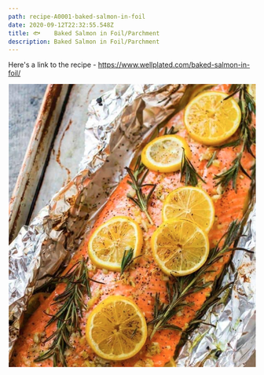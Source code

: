 ```yaml
---
path: recipe-A0001-baked-salmon-in-foil
date: 2020-09-12T22:32:55.548Z
title: 🐟    Baked Salmon in Foil/Parchment
description: Baked Salmon in Foil/Parchment
---
```

Here's a link to the recipe - <https://www.wellplated.com/baked-salmon-in-foil/>



![picture of baked salmon after finishing recipe](../assets/a0001-baked-salmon-in-foil.png)